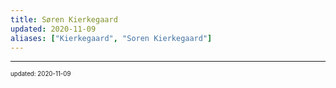 ```yaml
---
title: Søren Kierkegaard
updated: 2020-11-09
aliases: ["Kierkegaard", "Soren Kierkegaard"]
---
```


---

<sup><sub>updated: 2020-11-09</sub></sup>

